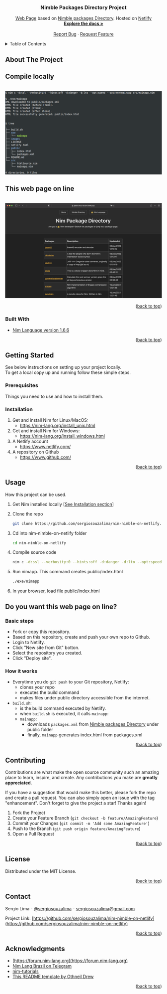 <div id="top"></div>
<!--
*** Thanks for checking out this README file.
*** If you have a suggestion, please fork the repo and create a pull request
*** or open an issue with the tag "enhancement".
*** Don't forget to give the project a star!
*** Thank you!
-->

<div align="center">
<h3 align="center">Nimble Packages Directory Project</h3>
  <p align="center">
    <a href="https://gilded-choux-faca73.netlify.app">Web Page</a> based on <a href="https://nimble.directory/packages.xml">Nimble packages Directory</a>. Hosted on <a href="https://www.netlify.com">Netlify</a>
    <br />
    <a href="https://github.com/sergiosouzalima/nim-nimble-on-netlify">
    <strong>Explore the docs »</strong></a>
    <br />
    <br />
    <a href="https://github.com/sergiosouzalima/nim-nimble-on-netlify/issues">Report Bug</a>
    ·
    <a href="https://github.com/sergiosouzalima/nim-nimble-on-netlify/issues">Request Feature</a>
  </p>
</div>

<!-- TABLE OF CONTENTS -->
<details>
  <summary>Table of Contents</summary>
  <ol>
    <li>
      <a href="#about-the-project">About The Project</a>
      <ul>
        <li><a href="#built-with">Built With</a></li>
      </ul>
    </li>
    <li>
      <a href="#getting-started">Getting Started</a>
      <ul>
        <li><a href="#prerequisites">Prerequisites</a></li>
        <li><a href="#installation">Installation</a></li>
      </ul>
    </li>
    <li><a href="#usage">Usage</a></li>
    <li><a href="#contributing">Contributing</a></li>
    <li><a href="#license">License</a></li>
    <li><a href="#contact">Contact</a></li>
    <li><a href="#acknowledgments">Acknowledgments</a></li>
  </ol>
</details>

<!-- ABOUT THE PROJECT -->
## About The Project

## Compile locally

<!-- About the project image -->
<br />
<div align="center">
  <a href="https://github.com/sergiosouzalima/nim-nimble-on-netlify">
    <img src="images/about_the_project_01.png" alt="About the project">
  </a>
</div>

## This web page on line

<br />
<div align="center">
  <a href="https://github.com/sergiosouzalima/nim-nimble-on-netlify">
    <img src="images/about_the_project_02.png" alt="About the project">
  </a>
</div>



<p align="right">(<a href="#top">back to top</a>)</p>

### Built With

* [Nim Language version 1.6.6](https://nim-lang.org/)

<p align="right">(<a href="#top">back to top</a>)</p>

<!-- GETTING STARTED -->
## Getting Started

See below instructions on setting up your project locally.<br />
To get a local copy up and running follow these simple steps.

### Prerequisites

Things you need to use and how to install them.

### Installation

1. Get and install Nim for Linux/MacOS:
	* https://nim-lang.org/install_unix.html
2. Get and install Nim for Windows:
	* https://nim-lang.org/install_windows.html
3. A Netlify account
	* https://www.netlify.com/
4. A repository on Github
	* https://www.github.com/

<p align="right">(<a href="#top">back to top</a>)</p>

<!-- USAGE EXAMPLES -->
## Usage

How this project can be used.

1. Get Nim installed locally [<a href="#installation">See Installation section</a>]

3. Clone the repo
   ```sh
   git clone https://github.com/sergiosouzalima/nim-nimble-on-netlify.git
   ```
4. Cd into nim-nimble-on-netlify folder
   ```sh
   cd nim-nimble-on-netlify
   ```
5. Compile source code
   ```sh
   nim c -d:ssl --verbosity:0 --hints:off -d:danger -d:lto --opt:speed --out:exe/mainapp src/mainapp.nim
   ```
6. Run nimapp. This command creates public/index.html
   ```sh
   ./exe/nimapp
   ```
7. In your browser, load file public/index.html

## Do you want this web page on line?

### Basic steps
* Fork or copy this repository.
* Based on this repository, create and push your own repo to Github.
* Login to Netlify.
* Click "New site from Git" botton.
* Select the repository you created.
* Click "Deploy site".

### How it works
- Everytime you do ``git push`` to your Git repository, Netlify:
  - clones your repo
  - executes the build command
  - makes files under public directory accessible from the internet.
- ``build.sh``:
  - is the build command executed by Netlify.
  - when ``build.sh`` is executed, it calls ``mainapp``:
  - ``mainapp``:
    - downloads ``packages.xml`` from <a href="https://nimble.directory/packages.xml">Nimble packages Directory</a> under public folder
    - finally, ``mainapp`` generates index.html from packages.xml

<p align="right">(<a href="#top">back to top</a>)</p>

<!-- CONTRIBUTING -->
## Contributing

Contributions are what make the open source community such an amazing place to learn, inspire, and create. Any contributions you make are **greatly appreciated**.

If you have a suggestion that would make this better, please fork the repo and create a pull request. You can also simply open an issue with the tag "enhancement".
Don't forget to give the project a star! Thanks again!

1. Fork the Project
2. Create your Feature Branch (`git checkout -b feature/AmazingFeature`)
3. Commit your Changes (`git commit -m 'Add some AmazingFeature'`)
4. Push to the Branch (`git push origin feature/AmazingFeature`)
5. Open a Pull Request

<p align="right">(<a href="#top">back to top</a>)</p>

<!-- LICENSE -->
## License

Distributed under the MIT License.

<p align="right">(<a href="#top">back to top</a>)</p>

<!-- CONTACT -->
## Contact

Sergio Lima - [@sergiosouzalima](https://twitter.com/sergiosouzalima) - sergiosouzalima@gmail.com

Project Link: [https://github.com/sergiosouzalima/nim-nimble-on-netlify](https://github.com/sergiosouzalima/nim-nimble-on-netlify)

<p align="right">(<a href="#top">back to top</a>)</p>

<!-- ACKNOWLEDGMENTS -->
## Acknowledgments

* [https://forum.nim-lang.org](https://forum.nim-lang.org)
* [Nim Lang Brazil on Telegram](https://t.me/nimbrasil)
* [nim-tutorials](https://github.com/JonathanTurnock/nim-tutorials)
* [This README template by Othneil Drew](https://github.com/othneildrew/Best-README-Template)

<p align="right">(<a href="#top">back to top</a>)</p>
